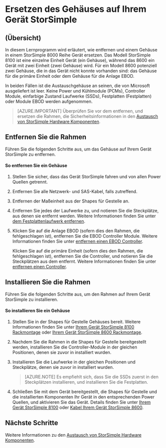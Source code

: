 <properties 
   pageTitle="Ersetzen des Gehäuses auf einem Gerät StorSimple | Microsoft Azure"
   description="Beschreibt das Entfernen und Ersetzen Sie das Gehäuse für Ihre primäre Einheit StorSimple oder EBOD Einheit."
   services="storsimple"
   documentationCenter=""
   authors="alkohli"
   manager="carmonm"
   editor="" />
<tags 
   ms.service="storsimple"
   ms.devlang="NA"
   ms.topic="article"
   ms.tgt_pltfrm="NA"
   ms.workload="TBD"
   ms.date="08/17/2016"
   ms.author="alkohli" />

# <a name="replace-the-chassis-on-your-storsimple-device"></a>Ersetzen des Gehäuses auf Ihrem Gerät StorSimple

## <a name="overview"></a>(Übersicht)

In diesem Lernprogramm wird erläutert, wie entfernen und einem Gehäuse in einem StorSimple 8000 Reihe Gerät ersetzen. Das Modell StorSimple 8100 ist eine einzelne Einheit Gerät (ein Gehäuse), während das 8600 ein Gerät mit zwei Einheit (zwei Gehäuse) wird. Für ein Modell 8600 potenziell zwei Gehäuse, die in das Gerät nicht konnte vorhanden sind: das Gehäuse für die primäre Einheit oder dem Gehäuse für die Anlage EBOD.

In beiden Fällen ist die Austauschgehäuse an seinen, die von Microsoft ausgeliefert ist leer. Keine Power und Kühlmodule (PCMs), Controller Module, einfarbige Zustand Laufwerke (SSDs), Festplatten (Festplatten) oder Module EBOD werden aufgenommen.

>[AZURE.IMPORTANT] Überprüfen Sie vor dem entfernen, und ersetzen die Rahmen, die Sicherheitsinformationen in den [Austausch von StorSimple Hardware Komponenten](storsimple-hardware-component-replacement.md).

## <a name="remove-the-chassis"></a>Entfernen Sie die Rahmen

Führen Sie die folgenden Schritte aus, um das Gehäuse auf Ihrem Gerät StorSimple zu entfernen.

#### <a name="to-remove-a-chassis"></a>So entfernen Sie ein Gehäuse

1. Stellen Sie sicher, dass das Gerät StorSimple fahren und von allen Power Quellen getrennt.

2. Entfernen Sie alle Netzwerk- und SAS-Kabel, falls zutreffend.

3. Entfernen der Maßeinheit aus der Shapes für Gestelle an.

4. Entfernen Sie jedes der Laufwerke zu, und notieren Sie die Steckplätze, aus denen sie entfernt werden. Weitere Informationen finden Sie unter [dem Festplattenlaufwerk entfernen](storsimple-disk-drive-replacement.md#remove-the-disk-drive).

5. Klicken Sie auf die Anlage EBOD (sofern dies den Rahmen, die fehlgeschlagen ist), entfernen Sie die EBOD Controller Module. Weitere Informationen finden Sie unter [entfernen einen EBOD Controller](storsimple-ebod-controller-replacement.md#remove-an-ebod-controller). 

    Klicken Sie auf die primäre Einheit (sofern dies den Rahmen, die fehlgeschlagen ist), entfernen Sie die Controller, und notieren Sie die Steckplätzen aus dem entfernt. Weitere Informationen finden Sie unter [entfernen einen Controller](storsimple-controller-replacement.md#remove-a-controller).

## <a name="install-the-chassis"></a>Installieren Sie die Rahmen

Führen Sie die folgenden Schritte aus, um den Rahmen auf Ihrem Gerät StorSimple zu installieren.

#### <a name="to-install-a-chassis"></a>So installieren Sie ein Gehäuse

1. Stellen Sie in der Shapes für Gestelle Gehäuses bereit. Weitere Informationen finden Sie unter [Ihrem Gerät StorSimple 8100 Rackmontage](storsimple-8100-hardware-installation.md#rack-mount-your-storsimple-8100-device) oder [Ihrem Gerät StorSimple 8600 Rackmontage](storsimple-8600-hardware-installation.md#rack-mount-your-storsimple-8600-device).

2. Nachdem Sie die Rahmen in die Shapes für Gestelle bereitgestellt werden, installieren Sie die Controller-Module in der gleichen Positionen, denen sie zuvor in installiert wurden.

3. Installieren Sie die Laufwerke in der gleichen Positionen und Steckplätze, denen sie zuvor in installiert wurden.

    >[AZURE.NOTE] Es empfiehlt sich, dass Sie die SSDs zuerst in den Steckplätzen installieren, und installieren Sie die Festplatten.

2. Schließen Sie mit dem Gerät bereitgestellt, die Shapes für Gestelle und die installierten Komponenten Ihr Gerät in den entsprechenden Power Quellen, und aktivieren Sie das Gerät. Details finden Sie unter [Ihrem Gerät StorSimple 8100](storsimple-8100-hardware-installation.md#cable-your-storsimple-8100-device) oder [Kabel Ihrem Gerät StorSimple 8600](storsimple-8600-hardware-installation.md#cable-your-storsimple-8600-device).

## <a name="next-steps"></a>Nächste Schritte

Weitere Informationen zu den [Austausch von StorSimple Hardware Komponenten](storsimple-hardware-component-replacement.md).

